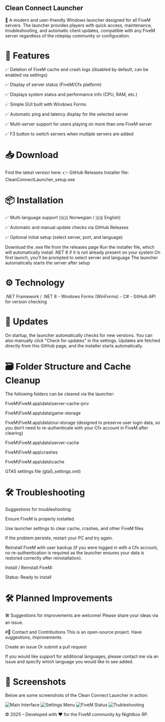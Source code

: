 ## Clean Connect Launcher

🚀 A modern and user-friendly Windows launcher designed for all FiveM servers. The launcher provides players with quick access, maintenance, troubleshooting, and automatic client updates, compatible with any FiveM server regardless of the roleplay community or configuration.

# 🧩 Features

✅ Deletion of FiveM cache and crash logs (disabled by default, can be enabled via settings)

✅ Display of server status (FiveM/Cfx platform)

✅ Displays system status and performance info (CPU, RAM, etc.)

✅ Simple GUI built with Windows Forms

✅ Automatic ping and latency display for the selected server

✅ Multi-server support for users playing on more than one FiveM server

✅ F3 button to switch servers when multiple servers are added

# 📥 Download
Find the latest version here:  👉 GitHub Releases
Installer file: CleanConnectLauncher_setup.exe

# 📦 Installation
✅ Multi-language support (🇳🇴 Norwegian / 🇬🇧 English)

✅ Automatic and manual update checks via GitHub Releases

✅ Optional initial setup (select server, port, and language)

Download the .exe file from the releases page
Run the installer file, which will automatically install .NET 8 if it is not already present on your system
On first launch, you’ll be prompted to select server and language
The launcher automatically starts the server after setup

# ⚙️ Technology

.NET Framework / .NET 8 - Windows Forms (WinForms) - C# - GitHub API for version checking

# 🔁 Updates
On
 startup, the launcher automatically checks for new versions. You can also manually click "Check for updates" in the settings.
Updates are fetched directly from this GitHub page, and the installer starts automatically.

# 🗃️ Folder Structure and Cache Cleanup
The following folders can be cleared via the launcher:

FiveM\FiveM.app\data\server-cache-priv

FiveM\FiveM.app\data\game-storage

FiveM\FiveM.app\data\nui-storage (designed to preserve user login data, so you don’t need to re-authenticate with your Cfx account in FiveM after clearing)

FiveM\FiveM.app\data\server-cache

FiveM\FiveM.app\crashes

FiveM\FiveM.app\data\cache

GTA5 settings file (gta5_settings.xml)

# 🛠️ Troubleshooting

Suggestions for troubleshooting:

Ensure FiveM is properly installed.

Use launcher settings to clear cache, crashes, and other FiveM files.

If the problem persists, restart your PC and try again.

Reinstall FiveM with user backup (if you were logged in with a Cfx account, no re-authentication is required as the launcher ensures your data is restored correctly after reinstallation).

Install / Reinstall FiveM:

Status: Ready to install

# 🛠️ Planned Improvements

🛠️ Suggestions for improvements are welcome! Please share your ideas via an issue.

#💬 Contact and Contributions
This is an open-source project. Have suggestions, improvements.

Create an issue
Or submit a pull request

If you would like support for additional languages, please contact me via an issue and specify which language you would like to see added.

# 📸 Screenshots
Below are some screenshots of the Clean Connect Launcher in action:

![Main Interface](/Clean_connect_launcher.png)
![Settings Menu](/Clean_connect_launcher_settings.png)
![FiveM Status](/Clean_connect_launcher_fivemstatus.png)
![Trubleshooting](/Trubleshooting.png)

© 2025 – Developed with ❤️ for the FiveM community by Nightbox RP.
